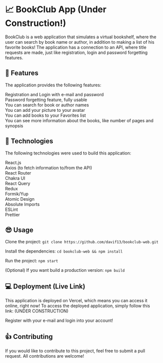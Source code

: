 # :chart_with_upwards_trend: BookClub App (Under Construction!)

BookClub is a web application that simulates a virtual bookshelf, where the user can search by book name or author, in addition to making a list of his favorite books! The application has a connection to an API, where title requests are made, just like registration, login and password forgetting features.

## :wrench: Features

The application provides the following features:

Registration and Login with e-mail and password <br>
Password forgetting feature, fully usable <br>
You can search for book or author names <br>
You can add your picture to your avatar <br>
You can add books to your Favorites list <br>
You can see more information about the books, like number of pages and synopsis

## :crystal_ball: Technologies

The following technologies were used to build this application:

React.js<br>
Axios (to fetch information to/from the API)<br>
React Router<br>
Chakra UI<br>
React Query<br>
Redux<br>
Formik/Yup<br>
Atomic Design<br>
Absolute Imports<br>
ESLint<br>
Prettier

## :sunglasses: Usage

Clone the project:
`git clone https://github.com/davif13/bookclub-web.git`

Install the dependencies:
`cd bookclub-web && npm install`

Run the project:
`npm start`

(Optional) If you want build a production version:
`npm build`

## :computer: Deployment (Live Link)

This application is deployed on Vercel, which means you can access it online, right now! To access the deployed application, simply follow this link: (UNDER CONSTRUCTION)

Register with your e-mail and login into your account!

## :thumbsup: Contributing

If you would like to contribute to this project, feel free to submit a pull request. All contributions are welcome!

